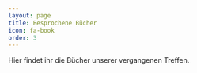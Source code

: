 ```yaml
---
layout: page
title: Besprochene Bücher
icon: fa-book
order: 3
---
```


<p>Hier findet ihr die Bücher unserer vergangenen Treffen.</p>

<div id="past-books-container" data-baseurl="{{ site.baseurl }}"></div>
<script src="{{ '/assets/js/render_past_books.js' | relative_url }}"></script>


